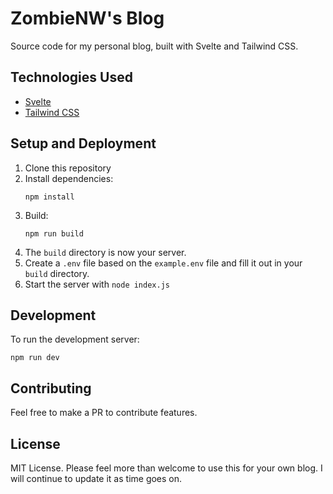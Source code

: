 # ZombieNW's Blog

Source code for my personal blog, built with Svelte and Tailwind CSS.

## Technologies Used

- [Svelte](https://svelte.dev/)
- [Tailwind CSS](https://tailwindcss.com/)

## Setup and Deployment

1. Clone this repository
2. Install dependencies:
   ```
   npm install
   ```
3. Build:
   ```
   npm run build
   ```
4. The `build` directory is now your server.
5. Create a `.env` file based on the `example.env` file and fill it out in your `build` directory.
6. Start the server with `node index.js`

## Development

To run the development server:

```
npm run dev
```

## Contributing

Feel free to make a PR to contribute features.

## License

MIT License. Please feel more than welcome to use this for your own blog. I will continue to update it as time goes on.
